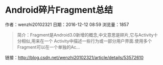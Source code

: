 # Android碎片Fragment总结
作者：wenzhi20102321
日期：2016-12-12 08:59
浏览量：1857
> 简介：Fragment是Android3.0新增的概念,中文意思是碎片,它与Activity十分相似,用来在一个 Activity中描述一些行为或一部分用户界面.使用多个Fragment可以在一个单独的Ac...

 链接：http://blog.csdn.net/wenzhi20102321/article/details/53572610
